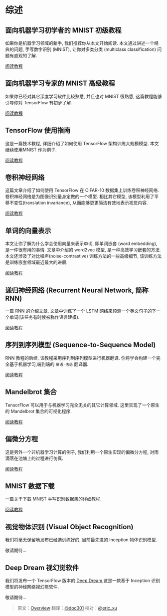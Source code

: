 # 综述

## 面向机器学习初学者的 MNIST 初级教程

如果你是机器学习领域的新手, 我们推荐你从本文开始阅读. 本文通过讲述一个经典的问题, 手写数字识别 (MNIST), 让你对多类分类 (multiclass classification) 问题有直观的了解.

[阅读教程](../tutorials/mnist/beginners/index.md)


## 面向机器学习专家的 MNIST 高级教程

如果你已经对其它深度学习软件比较熟悉, 并且也对 MNIST 很熟悉, 这篇教程能够引导你对 TensorFlow 有初步了解.

[阅读教程](../tutorials/mnist/pros/index.md)


## TensorFlow 使用指南

这是一篇技术教程, 详细介绍了如何使用 TensorFlow 架构训练大规模模型. 本文继续使用MNIST 作为例子.

[阅读教程](../tutorials/mnist/tf/index.md)


## 卷积神经网络 

这篇文章介绍了如何使用 TensorFlow 在 CIFAR-10 数据集上训练卷积神经网络. 卷积神经网络是为图像识别量身定做的一个模型. 相比其它模型, 该模型利用了平移不变性(translation invariance), 从而能够更更简洁有效地表示视觉内容.

[阅读教程](../tutorials/deep_cnn/index.md)


## 单词的向量表示

本文让你了解为什么学会使用向量来表示单词, 即单词嵌套 (word embedding), 是一件很有用的事情. 文章中介绍的 word2vec 模型, 是一种高效学习嵌套的方法. 本文还涉及了对比噪声(noise-contrastive) 训练方法的一些高级细节, 该训练方法是训练嵌套领域最近最大的进展. 

[阅读教程](../tutorials/word2vec/index.md)


## 递归神经网络 (Recurrent Neural Network, 简称 RNN)

一篇 RNN 的介绍文章, 文章中训练了一个 LSTM 网络来预测一个英文句子的下一个单词(该任务有时候被称作语言建模).

[阅读教程](../tutorials/recurrent/index.md)


## 序列到序列模型 (Sequence-to-Sequence Model)

RNN 教程的后续, 该教程采用序列到序列模型进行机器翻译. 你将学会构建一个完全基于机器学习,端到端的 `英语-法语` 翻译器.

[阅读教程](../tutorials/seq2seq/index.md)


## Mandelbrot 集合

TensorFlow 可以用于与机器学习完全无关的其它计算领域. 这里实现了一个原生的 Mandelbrot 集合的可视化程序.

[阅读教程](../tutorials/mandelbrot/index.md)


## 偏微分方程


这是另外一个非机器学习计算的例子, 我们利用一个原生实现的偏微分方程, 对雨滴落在池塘上的过程进行仿真.

[阅读教程](../tutorials/pdes/index.md)


## MNIST 数据下载

一篇关于下载 MNIST 手写识别数据集的详细教程.

[阅读教程](../tutorials/mnist/download/index.md)


## 视觉物体识别 (Visual Object Recognition)

我们将毫无保留地发布已经选训练好的, 目前最先进的 Inception 物体识别模型.

敬请期待...


## Deep Dream 视幻觉软件

我们将发布一个 TensorFlow 版本的 [Deep Dream](https://github.com/google/deepdream),这是一款基于 Inception 识别模型的神经网络视幻觉软件.

敬请期待...


<div class='sections-order' style="display: none;">
<!--
<!-- mnist/beginners/index.md -->
<!-- mnist/pros/index.md -->
<!-- mnist/tf/index.md -->
<!-- deep_cnn/index.md -->
<!-- word2vec/index.md -->
<!-- recurrent/index.md -->
<!-- seq2seq/index.md -->
<!-- mandelbrot/index.md -->
<!-- pdes/index.md -->
<!-- mnist/download/index.md -->
-->
</div>

> 原文：[Overview](http://tensorflow.org/tutorials)  翻译：[@doc001](https://github.com/PFZheng)  校对：[@eric_xu](https://github.com/ericxk)


